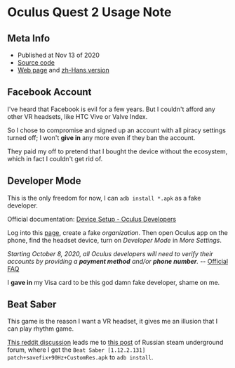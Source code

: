 # Oculus Quest 2 Usage Note

## Meta Info

- Published at Nov 13 of 2020
- [Source code][source]
- [Web page][page] and [zh-Hans version][page_zhs]

[source]: https://github.com/liolok/liolok.github.io/blob/master/oculus-quest-2-usage-note/index.md
[page]: https://liolok.github.io/oculus-quest-2-usage-note/
[page_zhs]: https://liolok.github.io/zhs/oculus-quest-2-usage-note/

## Facebook Account

I've heard that Facebook is evil for a few years. But I couldn't afford any other VR headsets, like
HTC Vive or Valve Index.

So I chose to compromise and signed up an account with all piracy settings turned off; I won't
**give in** any more even if they ban the account.

They paid my off to pretend that I bought the device without the ecosystem, which in fact I couldn't
get rid of.

## Developer Mode

This is the only freedom for now, I can `adb install *.apk` as a fake developer.

Official documentation: [Device Setup - Oculus Developers][0]

Log into this [page][1], create a fake *organization*. Then open Oculus app on the phone, find the
headset device, turn on *Developer Mode* in *More Settings*.

*Starting October 8, 2020, all Oculus developers will need to verify their accounts by providing a
**payment method** and/or **phone number**.* -- [Official FAQ][4]

I **gave in** my Visa card to be this god damn fake developer, shame on me.

## Beat Saber

This game is the reason I want a VR headset, it gives me an illusion that I can play rhythm game.

[This reddit discussion][2] leads me to [this post][3] of Russian steam underground forum, where I
get the `Beat Saber [1.12.2.131] patch+savefix+90Hz+CustomRes.apk` to `adb install`.

[0]: https://developer.oculus.com/documentation/native/android/mobile-device-setup/?device=QUEST
[1]: https://developer.oculus.com/manage/organizations/create/ "Oculus Developer Dashboard"
[2]: https://www.reddit.com/r/QuestPiracy/comments/g2udwg/anyone_have_the_latest_beatsaber_apk/ "anyone have the latest beatsaber apk? : QuestPiracy"
[3]: https://csrinru3c2ownkep.onion.ws/forum/viewtopic.php?p=2243456#p2243456
[4]: https://developer.oculus.com/faqs/#faq_343265393702048 "Oculus Developer Center - FAQ"

[code]: https://developer.oculus.com/documentation/native/android/mobile-adb/ "ADB - Oculus Developers"
